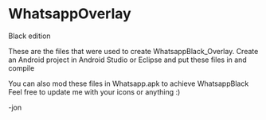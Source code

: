 # WhatsappOverlay
Black edition

These are the files that were used to create WhatsappBlack_Overlay.
Create an Android project in Android Studio or Eclipse and put these files in and compile

You can also mod these files in Whatsapp.apk to achieve WhatsappBlack
Feel free to update me with your icons or anything :)


-jon
